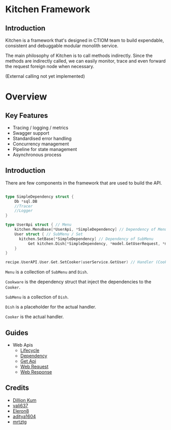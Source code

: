 # Kitchen Framework

## Introduction

Kitchen is a framework that's designed in CTIOM team to build expendable, consistent and debuggable modular monolith service.

The main philosophy of Kitchen is to call methods indirectly. Since the methods are indirectly called, we can easily monitor, trace and even forward the request foreign node when necessary.

(External calling not yet implemented)

# Overview

## Key Features


- Tracing / logging / metrics
- Swagger support
- Standardised error handling
- Concurrency management
- Pipeline for state management
- Asynchronous process

## Introduction

There are few components in the framework that are used to build the API.

```go

type SimpleDependency struct {
    Db *sql.DB
    //Tracer
    //Logger
}

type UserApi struct { // Menu
	kitchen.MenuBase[*UserApi, *SimpleDependency] // Dependency of Menu
	User struct { // SubMenu / Set
      kitchen.SetBase[*SimpleDependency] // Dependency of SubMenu
		  Get kitchen.Dish[*SimpleDependency, *model.GetUserRequest, *model.GetUserResponse] // Placeholder (Dish)
	}
}

recipe.UserAPI.User.Get.SetCooker(userService.GetUser) // Handler (Cooker)

```

`Menu` is a collection of `SubMenu` and `Dish`.

`Cookware` is the dependency struct that inject the dependencies to the `Cooker`.

`SubMenu` is a collection of `Dish`.

`Dish` is a placeholder for the actual handler.

`Cooker` is the actual handler.


## Guides
- Web Apis
  - [Lifecycle](./guide/lifecycle.mdx)
  - [Dependency](./guide/dependency.mdx)
  - [Get Api](./guide/create_get_api.mdx)
  - [Web Request](./guide/request.mdx)
  - [Web Response](./guide/response.mdx)

## Credits
- [Dillion Kum](https://github.com/dkishere)
- [vali637](https://github.com/vali637)
- [Eleron8](https://github.com/Eleron8)
- [aditya1604](https://github.com/aditya1604)
- [mrtztg](https://github.com/mrtztg)